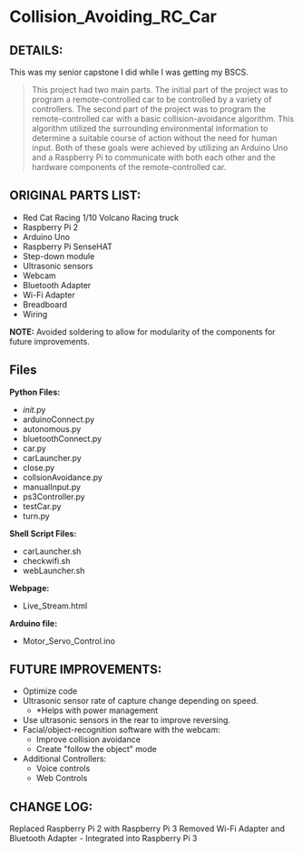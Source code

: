 


# Collision_Avoiding_RC_Car

## DETAILS: ##
This was my senior capstone I did while I was getting my BSCS.

> This project had two main parts. The initial part of the project was
> to program a remote-controlled car to be controlled by a variety of
> controllers. The second part of the project was to program the
> remote-controlled car with a basic collision-avoidance algorithm. This
> algorithm utilized the surrounding environmental information to
> determine a suitable course of action without the need for human
> input. Both of these goals were achieved by utilizing an Arduino Uno
> and a Raspberry Pi to communicate with both each other and the
> hardware components of the remote-controlled car.

  
## ORIGINAL PARTS LIST: ##

 - Red Cat Racing 1/10 Volcano Racing truck
 - Raspberry Pi 2
 - Arduino Uno   
 - Raspberry Pi SenseHAT
 - Step-down module
 - Ultrasonic sensors
 - Webcam
 - Bluetooth Adapter
 - Wi-Fi Adapter
 - Breadboard
 - Wiring

**NOTE:** Avoided soldering to allow for modularity of the components for future improvements.  

## Files ##
  **Python Files:**
 - _init_.py
 - arduinoConnect.py
 - autonomous.py
 - bluetoothConnect.py
 - car.py
 - carLauncher.py
 - close.py
 - collsionAvoidance.py
 - manualInput.py
 - ps3Controller.py
 - testCar.py
 - turn.py

**Shell Script Files:**
 - carLauncher.sh
 - checkwifi.sh
 - webLauncher.sh

**Webpage:**
 - Live_Stream.html
 
**Arduino file:**
 - Motor_Servo_Control.ino

## FUTURE IMPROVEMENTS: ##
 - Optimize code
 - Ultrasonic sensor rate of capture change depending on speed. 
	 - *Helps with power management
 - Use ultrasonic sensors in the rear to improve reversing.
 - Facial/object-recognition software with the webcam:
	 - Improve collision avoidance
	 - Create "follow the object" mode
 - Additional Controllers:
	 - Voice controls
	 - Web Controls
    
## CHANGE LOG: ##
   Replaced Raspberry Pi 2 with Raspberry Pi 3
   Removed Wi-Fi Adapter and Bluetooth Adapter - Integrated into Raspberry Pi 3

